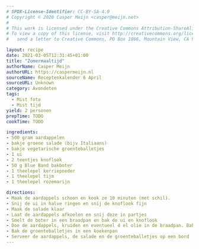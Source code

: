 ```yaml
---
# SPDX-License-Identifier: CC-BY-SA-4.0
# Copyright © 2020 Casper Meijn <casper@meijn.net>
# 
# This work is licensed under the Creative Commons Attribution-ShareAlike 4.0 International License. 
# To view a copy of this license, visit http://creativecommons.org/licenses/by-sa/4.0/ or 
#   send a letter to Creative Commons, PO Box 1866, Mountain View, CA 94042, USA.

layout: recipe
date: 2021-03-05T12:31:45+01:00
title: "Zomermaaltijd"
authorName: Casper Meijn
authorURL: https://caspermeijn.nl
sourceName: Receptenkalender 6 April
sourceURL: Unknown
category: Avondeten
tags:
  - Mist foto
  - Mist tijd
yield: 2 personen
prepTime: TODO
cookTime: TODO 

ingredients:
- 500 gram aardappelen
- bakje groene salade (bijv Italiaans)
- bakje vegetarische groenteballetjes
- 1 ui
- 2 teentjes knoflook
- 50 g Blue Band bakboter
- 1 theelepel kerriepoeder
- 1 theelepel tijm
- 1 theelepel rozemarijn

directions:
- Maak de aardappels schoon en kook ze 10 minuten (met schil).
- Snij de ui in halve ringen en snij de knoflook fijn
- Maak de salade klaar
- Laat de aardappels afkoelen en snij deze in partjes
- Smelt de boter in een braadpan en bak de ui en knoflook 
- Doe de aardappels, kruiden en eventueel 4 el olie in de braadpan. Bak de aardappels 10 minuten
- Bak de groenteballetjes in een koekenpan
- Serveer de aardappels, de salade en de groenteballetjes op een bord
---
```

